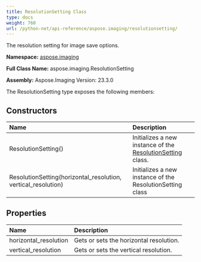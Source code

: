 ```yaml
---
title: ResolutionSetting Class
type: docs
weight: 760
url: /python-net/api-reference/aspose.imaging/resolutionsetting/
---
```


The resolution setting for image save options.

**Namespace:** [aspose.imaging](/imaging/python-net/api-reference/aspose.imaging/)

**Full Class Name:** aspose.imaging.ResolutionSetting

**Assembly:**  Aspose.Imaging Version: 23.3.0

The ResolutionSetting type exposes the following members:
## **Constructors**
|**Name**|**Description**|
| :- | :- |
|ResolutionSetting()|Initializes a new instance of the [ResolutionSetting](/imaging/python-net/api-reference/aspose.imaging/resolutionsetting/) class.|
|ResolutionSetting(horizontal_resolution, vertical_resolution)|Initializes a new instance of the ResolutionSetting class|
## **Properties**
|**Name**|**Description**|
| :- | :- |
|horizontal_resolution|Gets or sets the horizontal resolution.|
|vertical_resolution|Gets or sets the vertical resolution.|
